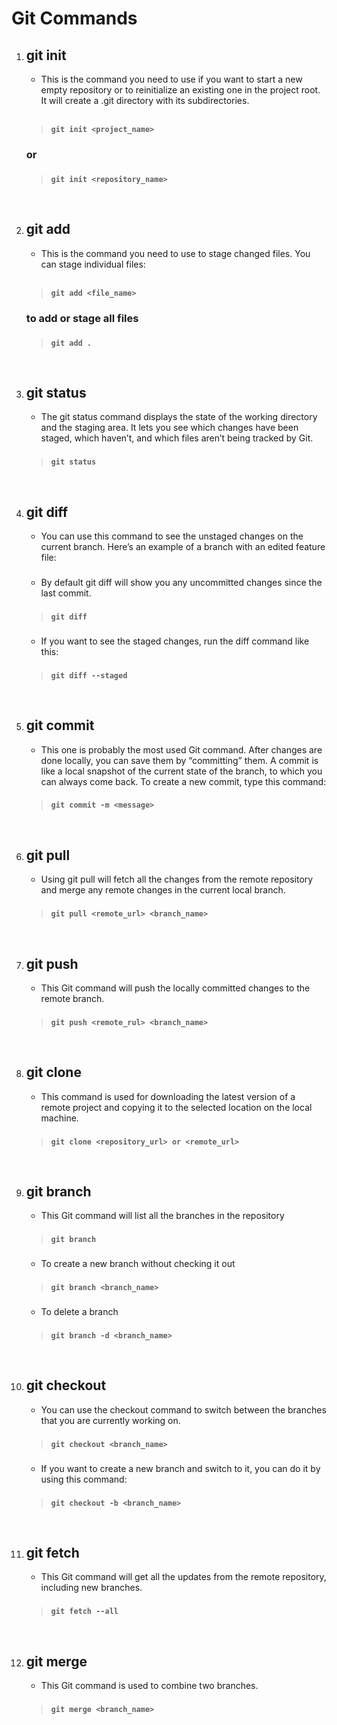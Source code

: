  # Git Commands

1. ## git init
   
   - This is the command you need to use if you want to start a new empty repository or to reinitialize an existing one in the project root. It will create a .git directory with its subdirectories.
  
    <br>

    > **`git init <project_name>`**
    ### or
    ###
    
    > **`git init <repository_name>`**
<br>

2. ## git add
   
   - This is the command you need to use to stage changed files. You can stage individual files:
  
    <br>

    > **`git add <file_name>`**
    
    ### to add or stage all files
    ###
    > **`git add .`**
<br>

3. ## git status
   
   - The git status command displays the state of the working directory and the staging area. It lets you see which changes have been staged, which haven’t, and which files aren’t being tracked by Git.
  
    ###

    > **`git status`**
<br>

4. ## git diff
   
   - You can use this command to see the unstaged changes on the current branch. Here’s an example of a branch with an edited feature file:

    ###

   - By default git diff will show you any uncommitted changes since the last commit.
  
    ###

    > **`git diff`**
    ###

    - If you want to see the staged changes, run the diff command like this:

    ###

    > **`git diff --staged`**
<br>

5. ## git commit
   
   - This one is probably the most used Git command. After changes are done locally, you can save them by “committing” them. A commit is like a local snapshot of the current state of the branch, to which you can always come back. To create a new commit, type this command:
  
    ###

    > **`git commit -m <message>`**
<br>

6. ## git pull
   
   - Using git pull will fetch all the changes from the remote repository and merge any remote changes in the current local branch.
  
    ###

    > **`git pull <remote_url> <branch_name>`**
<br>

7. ## git push
   
   - This Git command will push the locally committed changes to the remote branch.
  
    ###

    > **`git push <remote_rul> <branch_name>`**
<br>

8. ## git clone
   
   - This command is used for downloading the latest version of a remote project and copying it to the selected location on the local machine.
  
    ###

    > **`git clone <repository_url> or <remote_url>`**
<br>

9. ## git branch

   - This Git command will list all the branches in the repository
  
    ###

    > **`git branch`**
    ###

    - To create a new branch without checking it out

    ###

    > **`git branch <branch_name>`**
    ###

    - To delete a branch

    ###
    
    > **`git branch -d <branch_name>`**
<br>

10. ## git checkout
    
    - You can use the checkout command to switch between the branches that you are currently working on.
  
    ###

    > **`git checkout <branch_name>`**
    ###

    - If you want to create a new branch and switch to it, you can do it by using this command:

    ###

    > **`git checkout -b <branch_name>`**
<br>

11. ## git fetch
    
    - This Git command will get all the updates from the remote repository, including new branches.
  
    ###

    > **`git fetch --all`**
<br>

12. ## git merge
    
    - This Git command is used to combine two branches.
  
    ###

    > **`git merge <branch_name>`**
<br>